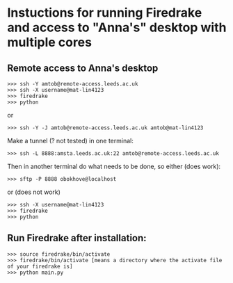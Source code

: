 



# Instuctions for running Firedrake and access to "Anna's" desktop with multiple cores

## Remote access to Anna's desktop
```
>>> ssh -Y amtob@remote-access.leeds.ac.uk
>>> ssh -X username@mat-lin4123
>>> firedrake
>>> python
```
or 
```
>>> ssh -Y -J amtob@remote-access.leeds.ac.uk amtob@mat-lin4123
```

Make a tunnel (? not tested) in one terminal:
```
>>> ssh -L 8888:amsta.leeds.ac.uk:22 amtob@remote-access.leeds.ac.uk
```
Then in another terminal do what needs to be done, so either (does work):
```
>>> sftp -P 8888 obokhove@localhost
```
or (does not work)
```
>>> ssh -X username@mat-lin4123
>>> firedrake
>>> python
```

## Run Firedrake after installation:

```
>>> source firedrake/bin/activate
>>> firedrake/bin/activate [means a directory where the activate file of your firedrake is] 
>>> python main.py 
```




